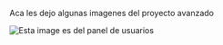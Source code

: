 Aca les dejo algunas imagenes del proyecto avanzado


![Esta image es del panel de usuarios](ListaUsuarios.png)